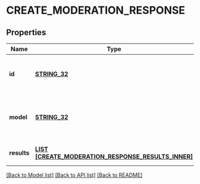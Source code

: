 # CREATE_MODERATION_RESPONSE

## Properties
Name | Type | Description | Notes
------------ | ------------- | ------------- | -------------
**id** | [**STRING_32**](STRING_32.md) | The unique identifier for the moderation request. | [default to null]
**model** | [**STRING_32**](STRING_32.md) | The model used to generate the moderation results. | [default to null]
**results** | [**LIST [CREATE_MODERATION_RESPONSE_RESULTS_INNER]**](CreateModerationResponse_results_inner.md) | A list of moderation objects. | [default to null]

[[Back to Model list]](../README.md#documentation-for-models) [[Back to API list]](../README.md#documentation-for-api-endpoints) [[Back to README]](../README.md)


